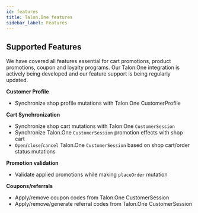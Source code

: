 ```yaml
---
id: features
title: Talon.One features
sidebar_label: Features
---
```


## Supported Features

We have covered all features essential for cart promotions, product promotions, coupon and loyalty programs. Our Talon.One integration is actively being developed and our feature support is being regularly updated.

**Customer Profile**

- Synchronize shop profile mutations with Talon.One CustomerProfile

**Cart Synchronization**

- Synchronize shop cart mutations with Talon.One `CustomerSession`
- Synchronize Talon.One `CustomerSession` promotion effects with shop cart
- `Open`/`close`/`cancel` Talon.One `CustomerSession` based on shop cart/order status mutations

**Promotion validation**

- Validate applied promotions while making `placeOrder` mutation

**Coupons/referrals**

- Apply/remove coupon codes from Talon.One CustomerSession
- Apply/remove/generate referral codes from Talon.One CustomerSession
